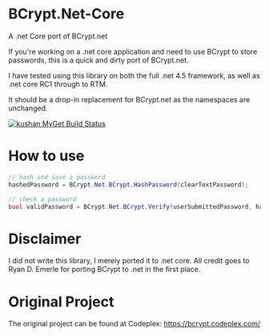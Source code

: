 # BCrypt.Net-Core
A .net Core port of BCrypt.net

If you're working on a .net core application and need to use BCrypt to store passwords, this is a quick and dirty port of BCrypt.net. 

I have tested using this library on both the full .net 4.5 framework, as well as .net core RC1 through to RTM.

It should be a drop-in replacement for BCrypt.net as the namespaces are unchanged.

[![kushan MyGet Build Status](https://www.myget.org/BuildSource/Badge/kushan?identifier=ebbdc384-57ab-4131-ac19-599d355302ce)](https://www.myget.org/)

# How to use
```C#
// hash and save a password
hashedPassword = BCrypt.Net.BCrypt.HashPassword(clearTextPassword);

// check a password
bool validPassword = BCrypt.Net.BCrypt.Verify(userSubmittedPassword, hashedPassword);
```

# Disclaimer
I did not write this library, I merely ported it to .net core. All credit goes to Ryan D. Emerle for porting BCrypt to .net in the first place.

# Original Project
The original project can be found at Codeplex: https://bcrypt.codeplex.com/
